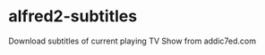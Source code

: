 alfred2-subtitles
=================

Download subtitles of current playing TV Show from addic7ed.com
